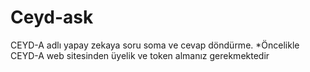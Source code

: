 # Ceyd-ask
CEYD-A adlı yapay zekaya soru soma ve cevap döndürme.
*Öncelikle CEYD-A web sitesinden üyelik ve token almanız gerekmektedir
